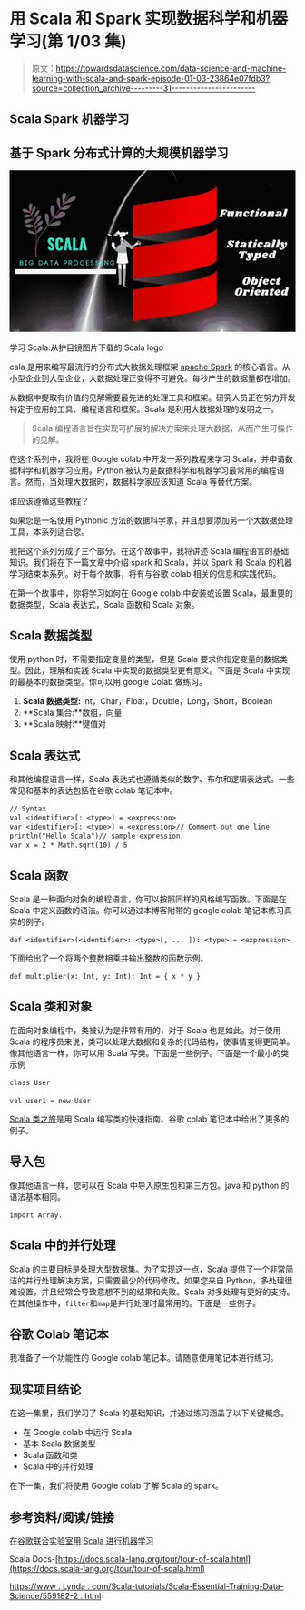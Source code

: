 # 用 Scala 和 Spark 实现数据科学和机器学习(第 1/03 集)

> 原文：<https://towardsdatascience.com/data-science-and-machine-learning-with-scala-and-spark-episode-01-03-23864e07fdb3?source=collection_archive---------31----------------------->

## Scala Spark 机器学习

## 基于 Spark 分布式计算的大规模机器学习

![](img/0e694bd3659d25bc2682ffe70f0eb2e0.png)

学习 Scala:从护目镜图片下载的 Scala logo

cala 是用来编写最流行的分布式大数据处理框架 [apache Spark](https://spark.apache.org/) 的核心语言。从小型企业到大型企业，大数据处理正变得不可避免。每秒产生的数据量都在增加。

从数据中提取有价值的见解需要最先进的处理工具和框架。研究人员正在努力开发特定于应用的工具、编程语言和框架。Scala 是利用大数据处理的发明之一。

> Scala 编程语言旨在实现可扩展的解决方案来处理大数据，从而产生可操作的见解。

在这个系列中，我将在 Google colab 中开发一系列教程来学习 Scala，并申请数据科学和机器学习应用。Python 被认为是数据科学和机器学习最常用的编程语言。然而，当处理大数据时，数据科学家应该知道 Scala 等替代方案。

谁应该遵循这些教程？

如果您是一名使用 Pythonic 方法的数据科学家，并且想要添加另一个大数据处理工具，本系列适合您。

我把这个系列分成了三个部分。在这个故事中，我将讲述 Scala 编程语言的基础知识。我们将在下一篇文章中介绍 spark 和 Scala，并以 Spark 和 Scala 的机器学习结束本系列。对于每个故事，将有与谷歌 colab 相关的信息和实践代码。

在第一个故事中，你将学习如何在 Google colab 中安装或设置 Scala，最重要的数据类型，Scala 表达式，Scala 函数和 Scala 对象。

## Scala 数据类型

使用 python 时，不需要指定变量的类型，但是 Scala 要求你指定变量的数据类型。因此，理解和实践 Scala 中实现的数据类型更有意义。下面是 Scala 中实现的最基本的数据类型。你可以用 google Colab 做练习。

1.  **Scala 数据类型:** Int，Char，Float，Double，Long，Short，Boolean
2.  **Scala 集合:**数组，向量
3.  **Scala 映射:**键值对

## Scala 表达式

和其他编程语言一样，Scala 表达式也遵循类似的数字、布尔和逻辑表达式。一些常见和基本的表达包括在谷歌 colab 笔记本中。

```
// Syntax
val <identifier>[: <type>] = <expression>
var <identifier>[: <type>] = <expression>// Comment out one line
println("Hello Scala")// sample expression
var x = 2 * Math.sqrt(10) / 5
```

## Scala 函数

Scala 是一种面向对象的编程语言，你可以按照同样的风格编写函数。下面是在 Scala 中定义函数的语法。你可以通过本博客附带的 google colab 笔记本练习真实的例子。

```
def <identifier>(<identifier>: <type>[, ... ]): <type> = <expression>
```

下面给出了一个将两个整数相乘并输出整数的函数示例。

```
def multiplier(x: Int, y: Int): Int = { x * y }
```

## Scala 类和对象

在面向对象编程中，类被认为是非常有用的，对于 Scala 也是如此。对于使用 Scala 的程序员来说，类可以处理大数据和复杂的代码结构，使事情变得更简单。像其他语言一样，你可以用 Scala 写类。下面是一些例子。下面是一个最小的类示例

```
class User

val user1 = new User
```

[Scala 类之旅](https://docs.scala-lang.org/tour/classes.html)是用 Scala 编写类的快速指南。谷歌 colab 笔记本中给出了更多的例子。

## 导入包

像其他语言一样，您可以在 Scala 中导入原生包和第三方包。java 和 python 的语法基本相同。

```
import Array.
```

## Scala 中的并行处理

Scala 的主要目标是处理大型数据集。为了实现这一点，Scala 提供了一个非常简洁的并行处理解决方案，只需要最少的代码修改。如果您来自 Python，多处理很难设置，并且经常会导致意想不到的结果和失败。Scala 对多处理有更好的支持。在其他操作中，`filter`和`map`是并行处理时最常用的。下面是一些例子。

## 谷歌 Colab 笔记本

我准备了一个功能性的 Google colab 笔记本。请随意使用笔记本进行练习。

## 现实项目结论

在这一集里，我们学习了 Scala 的基础知识，并通过练习涵盖了以下关键概念。

*   在 Google colab 中运行 Scala
*   基本 Scala 数据类型
*   Scala 函数和类
*   Scala 中的并行处理

在下一集，我们将使用 Google colab 了解 Scala 的 spark。

## 参考资料/阅读/链接

[在谷歌联合实验室用 Scala 进行机器学习](https://medium.com/@shadaj/machine-learning-with-scala-in-google-colaboratory-e6f1661f1c88)

Scala Docs-[https://docs.scala-lang.org/tour/tour-of-scala.html](https://docs.scala-lang.org/tour/tour-of-scala.html)

[https://www . Lynda . com/Scala-tutorials/Scala-Essential-Training-Data-Science/559182-2 . html](https://www.lynda.com/Scala-tutorials/Scala-Essential-Training-Data-Science/559182-2.html)